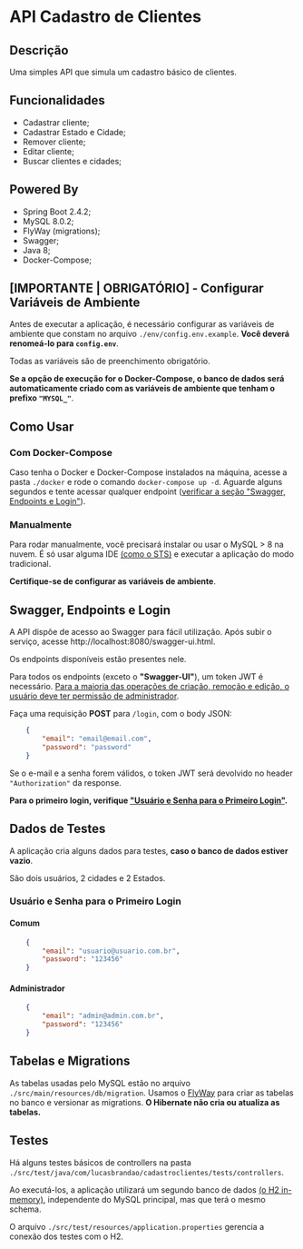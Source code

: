 # API Cadastro de Clientes

## Descrição
Uma simples API que simula um cadastro básico de clientes.

## Funcionalidades

* Cadastrar cliente;
* Cadastrar Estado e Cidade;
* Remover cliente;
* Editar cliente;
* Buscar clientes e cidades;

## Powered By

* Spring Boot 2.4.2;
* MySQL 8.0.2;
* FlyWay (migrations);
* Swagger;
* Java 8;
* Docker-Compose;

## [IMPORTANTE | OBRIGATÓRIO] -  Configurar Variáveis de Ambiente
Antes de executar a aplicação, é necessário configurar as variáveis de ambiente que constam no arquivo `./env/config.env.example`. **Você deverá renomeá-lo para `config.env`**. <br>

Todas as variáveis são de preenchimento obrigatório. 

**Se a opção de execução for o Docker-Compose, o banco de dados será automaticamente criado com as variáveis de ambiente que tenham o prefixo `"MYSQL_"`**.

## Como Usar
### Com Docker-Compose
Caso tenha o Docker e Docker-Compose instalados na máquina, acesse a pasta `./docker` e rode o comando `docker-compose up -d`. Aguarde alguns segundos e tente acessar qualquer endpoint ([verificar a seção "Swagger, Endpoints e Login"](#swagger-endpoints-e-login)).

### Manualmente
Para rodar manualmente, você precisará instalar ou usar o MySQL > 8 na nuvem. É só usar alguma IDE [(como o STS)](https://spring.io/tools) e executar a aplicação do modo tradicional.

**Certifique-se de configurar as variáveis de ambiente**.

## Swagger, Endpoints e Login

A API dispõe de acesso ao Swagger para fácil utilização. Após subir o serviço, acesse http://localhost:8080/swagger-ui.html.

Os endpoints disponíveis estão presentes nele.

Para todos os endpoints (exceto o **"Swagger-UI"**), um token JWT é necessário. <u>Para a maioria das operações de criação, remoção e edição, o usuário deve ter permissão de administrador</u>.

Faça uma requisição **POST** para `/login`, com o body JSON:

```json
    {
        "email": "email@email.com",
        "password": "password"
    }
```

Se o e-mail e a senha forem válidos, o token JWT será devolvido no header `"Authorization"` da response.

**Para o primeiro login, verifique ["Usuário e Senha para o Primeiro Login"](#usuário-e-senha-para-o-primeiro-login).**

## Dados de Testes

A aplicação cria alguns dados para testes, **caso o banco de dados estiver vazio**.

São dois usuários, 2 cidades e 2 Estados.

### Usuário e Senha para o Primeiro Login
#### Comum

```json
    {
        "email": "usuario@usuario.com.br",
        "password": "123456"
    }
```

#### Administrador

```json
    {
        "email": "admin@admin.com.br",
        "password": "123456"
    }
```

## Tabelas e Migrations
As tabelas usadas pelo MySQL estão no arquivo `./src/main/resources/db/migration`. Usamos o [FlyWay](https://flywaydb.org/) para criar as tabelas no banco e versionar as migrations. **O Hibernate não cria ou atualiza as tabelas.**

## Testes 
Há alguns testes básicos de controllers na pasta `./src/test/java/com/lucasbrandao/cadastroclientes/tests/controllers`.

Ao executá-los, a aplicação utilizará um segundo banco de dados [(o H2 in-memory)](https://h2database.com), independente do MySQL principal, mas que terá o mesmo schema.

O arquivo `./src/test/resources/application.properties` gerencia a conexão dos testes com o H2.